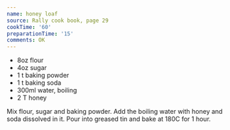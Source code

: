 ```yaml
---
name: honey loaf
source: Rally cook book, page 29
cookTime: '60'
preparationTime: '15'
comments: OK
---
```


* 8oz flour
* 4oz sugar
* 1 t baking powder
* 1 t baking soda
* 300ml water, boiling
* 2 T honey

Mix flour, sugar and baking powder.  Add the boiling water with honey and soda dissolved in it.  Pour into greased tin and bake at 180C for 1 hour.

